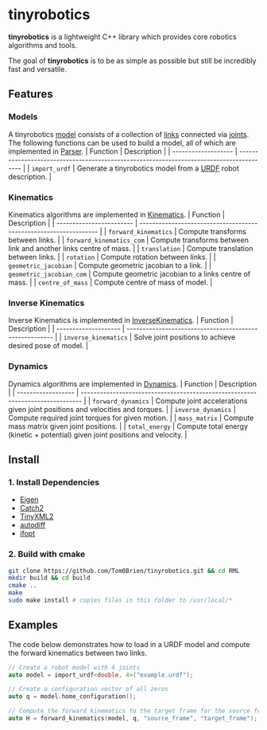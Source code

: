 tinyrobotics
===========

**tinyrobotics** is a lightweight C++ library which provides core robotics algorithms and tools. 

The goal of **tinyrobotics** is to be as simple as possible but still be incredibly fast and versatile.

## Features
### Models
A tinyrobotics [model](./include/Model.hpp) consists of a collection of [links](./include/Link.hpp) connected via [joints](./include/Joint.hpp). The following functions can be used to build a model, all of which are implemented in [Parser](./include/Parser.hpp).
| Function            | Description                                                                              |
| ------------------- | ---------------------------------------------------------------------------------------- |
| `import_urdf` | Generate a tinyrobotics model from a [URDF](http://wiki.ros.org/urdf) robot description. |

### Kinematics
Kinematics algorithms are implemented in [Kinematics](./include/Kinematics.hpp).
| Function                 | Description                                                       |
| ------------------------ | ----------------------------------------------------------------- |
| `forward_kinematics`     | Compute transforms between links.                                 |
| `forward_kinematics_com` | Compute transforms between link and another links centre of mass. |
| `translation`            | Compute translation between links.                                |
| `rotation`               | Compute rotation between links.                                   |
| `geometric_jacobian`     | Compute geometric jacobian to a link.                             |
| `geometric_jacobian_com` | Compute geometric jacobian to a links centre of mass.             |
| `centre_of_mass`         | Compute centre of mass of model.                                  |

### Inverse Kinematics
Inverse Kinematics is implemented in [InverseKinematics](./include/InverseKinematics.hpp).
| Function             | Description                                             |
| -------------------- | ------------------------------------------------------- |
| `inverse_kinematics` | Solve joint positions to achieve desired pose of model. |

### Dynamics
Dynamics algorithms are implemented in [Dynamics](./include/Dynamics.hpp).
| Function           | Description                                                                    |
| ------------------ | ------------------------------------------------------------------------------ |
| `forward_dynamics` | Compute joint accelerations given joint positions and velocities and torques.  |
| `inverse_dynamics` | Compute required joint torques for given motion.                               |
| `mass_matrix`      | Compute mass matrix given joint positions.                                     |
| `total_energy`     | Compute total energy (kinetic + potential) given joint positions and velocity. |

## Install

### 1. Install Dependencies
- [Eigen](https://eigen.tuxfamily.org/index.php?title=Main_Page)
- [Catch2](https://github.com/catchorg/Catch2)
- [TinyXML2](https://github.com/leethomason/tinyxml2) 
- [autodiff](https://github.com/autodiff/autodiff) 
- [ifopt](https://github.com/ethz-adrl/ifopt) 

### 2. Build with cmake
  ```bash
  git clone https://github.com/Tom0Brien/tinyrobotics.git && cd RML
  mkdir build && cd build
  cmake ..
  make
  sudo make install # copies files in this folder to /usr/local/*
  ```

## Examples
The code below demonstrates how to load in a URDF model and compute the forward kinematics between two links.

```c++
// Create a robot model with 4 joints
auto model = import_urdf<double, 4>("example.urdf");

// Create a configuration vector of all zeros
auto q = model.home_configuration();

// Compute the forward kinematics to the target frame for the source frame at the home configuration
auto H = forward_kinematics(model, q, "source_frame", "target_frame");
```
